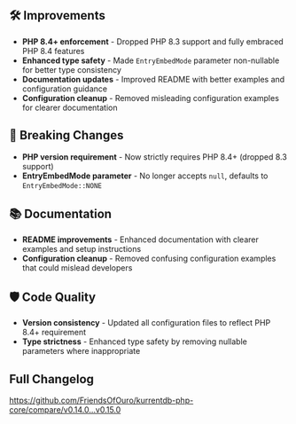 ## 🛠️ Improvements

- **PHP 8.4+ enforcement** - Dropped PHP 8.3 support and fully embraced PHP 8.4 features
- **Enhanced type safety** - Made `EntryEmbedMode` parameter non-nullable for better type consistency
- **Documentation updates** - Improved README with better examples and configuration guidance
- **Configuration cleanup** - Removed misleading configuration examples for clearer documentation

## 🔧 Breaking Changes

- **PHP version requirement** - Now strictly requires PHP 8.4+ (dropped 8.3 support)
- **EntryEmbedMode parameter** - No longer accepts `null`, defaults to `EntryEmbedMode::NONE`

## 📚 Documentation

- **README improvements** - Enhanced documentation with clearer examples and setup instructions
- **Configuration cleanup** - Removed confusing configuration examples that could mislead developers

## 🛡️ Code Quality

- **Version consistency** - Updated all configuration files to reflect PHP 8.4+ requirement
- **Type strictness** - Enhanced type safety by removing nullable parameters where inappropriate

## Full Changelog

https://github.com/FriendsOfOuro/kurrentdb-php-core/compare/v0.14.0...v0.15.0